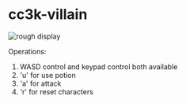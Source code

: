 # cc3k-villain
![rough display](https://github.com/Levana666/cc3k-villain/blob/master/cc3k.png)

Operations:
1. WASD control and keypad control both available
2. 'u' for use potion
3. 'a' for attack
4. 'r' for reset characters
